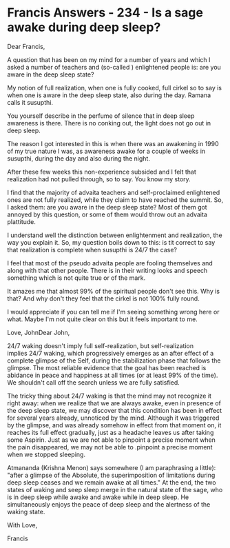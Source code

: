# Francis Answers - 234 - Is a sage awake during deep sleep?

Dear Francis, 

A question that has been on my mind for a number of years and which I asked a number of teachers and (so-called ) enlightened people is: are you aware in the deep sleep state? 

My notion of full realization, when one is fully cooked, full cirkel so to say is when one is aware in the deep sleep state, also during the day. Ramana calls it susupthi. 

You yourself describe in the perfume of silence that in deep sleep awareness is there. There is no conking out, the light does not go out in deep sleep. 

The reason I got interested in this is when there was an awakening in 1990 of my true nature I was, as awareness awake for a couple of weeks in susupthi, during the day and also during the night. 

After these few weeks this non-experience subsided and I felt that realization had not pulled through, so to say. You know my story. 

I find that the majority of advaita teachers and self-proclaimed enlightened ones are not fully realized, while they claim to have reached the summit. So, I asked them: are you aware in the deep sleep state? Most of them got annoyed by this question, or some of them would throw out an advaita plattitude. 

I understand well the distinction between enlightenment and realization, the way you explain it. So, my question boils down to this: is tit correct to say that realization is complete when susupthi is 24/7 the case? 

I feel that most of the pseudo advaita people are fooling themselves and along with that other people. There is in their writing looks and speech something which is not quite true or of the mark. 

It amazes me that almost 99% of the spiritual people don't see this. Why is that? And why don't they feel that the cirkel is not 100% fully round. 

I would appreciate if you can tell me if I'm seeing something wrong here or what. Maybe I'm not quite clear on this but it feels important to me. 

Love, JohnDear John,

24/7 waking doesn't imply full self-realization, but self-realization implies 24/7 waking, which progressively emerges as an after effect of a complete glimpse of the Self, during the stabilization phase that follows the glimpse. The most reliable evidence that the goal has been reached is abidance in peace and happiness at all times (or at least 99% of the time). We shouldn't call off the search unless we are fully satisfied.

The tricky thing about 24/7 waking is that the mind may not recognize it right away: when we realize that we are always awake, even in presence of the deep sleep state, we may discover that this condition has been in effect for several years already, unnoticed by the mind. Although it was triggered by the glimpse, and was already somehow in effect from that moment on, it reaches its full effect gradually, just as a headache leaves us after taking some Aspirin. Just as we are not able to pinpoint a precise moment when the pain disappeared, we may not be able to .pinpoint a precise moment when we stopped sleeping.

Atmananda (Krishna Menon) says somewhere (I am paraphrasing a little): "after a glimpse of the Absolute, the superimposition of limitations during deep sleep ceases and we remain awake at all times." At the end, the two states of waking and seep sleep merge in the natural state of the sage, who is in deep sleep while awake and awake while in deep sleep. He simultaneously enjoys the peace of deep sleep and the alertness of the waking state.

With Love,

Francis

